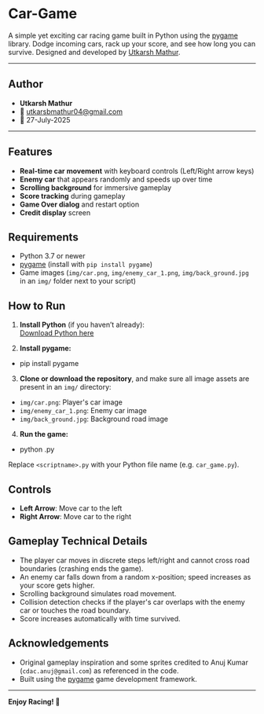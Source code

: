 # Car-Game

A simple yet exciting car racing game built in Python using the [pygame](https://pygame.org/) library. Dodge incoming cars, rack up your score, and see how long you can survive. Designed and developed by [Utkarsh Mathur](mailto:utkarshbmathur04@gmail.com).

---

## Author

- **Utkarsh Mathur**
- 📧 utkarsbmathur04@gmail.com
- 📆 27-July-2025

---

## Features

- **Real-time car movement** with keyboard controls (Left/Right arrow keys)
- **Enemy car** that appears randomly and speeds up over time
- **Scrolling background** for immersive gameplay
- **Score tracking** during gameplay
- **Game Over dialog** and restart option
- **Credit display** screen

## Requirements

- Python 3.7 or newer
- [pygame](https://pygame.org/) (install with `pip install pygame`)
- Game images (`img/car.png`, `img/enemy_car_1.png`, `img/back_ground.jpg` in an `img/` folder next to your script)

## How to Run

1. **Install Python** (if you haven’t already):  
   [Download Python here](https://www.python.org/downloads/)

2. **Install pygame:**
- pip install pygame


3. **Clone or download the repository**, and make sure all image assets are present in an `img/` directory:
 - `img/car.png`: Player's car image
 - `img/enemy_car_1.png`: Enemy car image
 - `img/back_ground.jpg`: Background road image

4. **Run the game:**
- python <scriptname> .py

Replace `<scriptname>.py` with your Python file name (e.g. `car_game.py`).

## Controls

- **Left Arrow**: Move car to the left
- **Right Arrow**: Move car to the right

## Gameplay Technical Details

- The player car moves in discrete steps left/right and cannot cross road boundaries (crashing ends the game).
- An enemy car falls down from a random x-position; speed increases as your score gets higher.
- Scrolling background simulates road movement.
- Collision detection checks if the player's car overlaps with the enemy car or touches the road boundary.
- Score increases automatically with time survived.

## Acknowledgements

- Original gameplay inspiration and some sprites credited to Anuj Kumar (`cdac.anuj@gmail.com`) as referenced in the code.
- Built using the [pygame](https://pygame.org/) game development framework.

---

**Enjoy Racing! 🚗**
